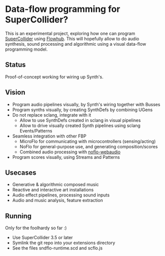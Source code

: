 Data-flow programming for SuperCollider?
========================================
This is an experimental project, exploring how one
can program [SuperCollider](http://supercollider.sourceforge.net) using
[Flowhub](http://flowhub.io). This will hopefully allow to do
audio synthesis, sound processing and algorithmic using a visual data-flow
programming model.

Status
------
Proof-of-concept working for wiring up Synth's.


Vision
---------
* Program audio pipelines visually, by Synth's wiring together with Busses
* Program synths visually, by creating SynthDefs by combining UGens
* Do not replace sclang, integrate with it
    * Allow to use SynthDefs created in sclang in visual pipelines
    * Allow to drive visually created Synth pipelines using sclang Events/Patterns
* Seamless integration with other FBP
    * MicroFlo for communicating with microcontrollers (sensing/acting)
    * NoFlo for general-purpose use, and generating composition/scores
    * Combined audio processing with [noflo-webaudio](https://github.com/automata/noflo-webaudio)
* Program scores visually, using Streams and Patterns

Usecases
-------
* Generative & algorithmic composed music
* Reactive and interactive art installations
* Audio effect pipelines, processing sound inputs
* Audio and music analysis, feature extraction

Running
--------
Only for the foolhardy so far :)

* Use SuperCollider 3.5 or later
* Symlink the git repo into your extensions directory
* See the files sndflo-runtime.scd and scflo.js
